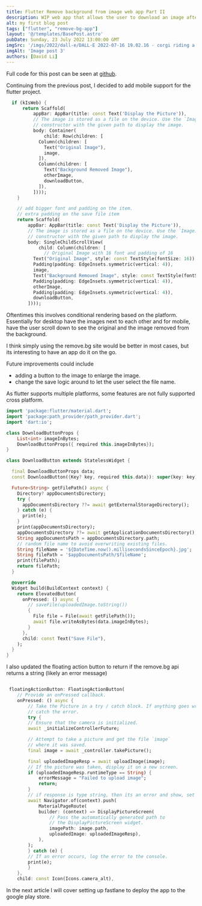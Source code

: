 ```yaml
---
title: Flutter Remove background from image web app Part II
description: WIP web app that allows the user to download an image after the remove.bg api has been applied.
alt: my first blog post
tags: ["flutter", "remove-bg-app"]
layout: '@/templates/BasePost.astro'
pubDate: Sunday, 23 July 2022 13:00:00 GMT
imgSrc: '/imgs/2022/dall-e/DALL·E 2022-07-16 19.02.16 - corgi riding a skateboard through the rain, digital art.png'
imgAlt: 'Image post 3'
authors: [David Li]
---
```



Full code for this post can be seen at [github](https://github.com/FriendlyUser/remove_bg_flutter_app/tree/483074e626afb9118213a5942bcfac1e3cbb6493).

Continuing from the previous post, I decided to add mobile support for the flutter project.

```dart
  if (kIsWeb) {
      return Scaffold(
          appBar: AppBar(title: const Text('Display the Picture')),
          // The image is stored as a file on the device. Use the `Image.file`
          // constructor with the given path to display the image.
          body: Container(
              child: Row(children: [
            Column(children: [
              Text("Original Image"),
              image,
            ]),
            Column(children: [
              Text("Background Removed Image"),
              otherImage,
              downloadButton,
            ]),
          ])));
    }

    // add bigger font and padding on the item.
    // extra padding on the save file item
    return Scaffold(
        appBar: AppBar(title: const Text('Display the Picture')),
        // The image is stored as a file on the device. Use the `Image.file`
        // constructor with the given path to display the image.
        body: SingleChildScrollView(
            child: Column(children: [
              // Original Image with 16 font and padding of 16
          Text("Original Image", style: const TextStyle(fontSize: 16)),
          Padding(padding: EdgeInsets.symmetric(vertical: 4)),
          image,
          Text("Background Removed Image", style: const TextStyle(fontSize: 16)),
          Padding(padding: EdgeInsets.symmetric(vertical: 4)),
          otherImage,
          Padding(padding: EdgeInsets.symmetric(vertical: 4)),
          downloadButton,
        ])));
```

Oftentimes this involves conditional rendering based on the platform. Essentially for desktop have the images next to each other and for mobile, have the user scroll down to see the original and the image removed from the background.

I think simply using the remove.bg site would be better in most cases, but its interesting to have an app do it on the go.

Future improvements could include

- adding a button to the image to enlarge the image.
- change the save logic around to let the user select the file name.

As flutter supports multiple platforms, some features are not fully supported cross platform.

```dart
import 'package:flutter/material.dart';
import 'package:path_provider/path_provider.dart';
import 'dart:io';

class DownloadButtonProps {
    List<int> imageInBytes;
    DownloadButtonProps({ required this.imageInBytes});
}

class DownloadButton extends StatelessWidget {

  final DownloadButtonProps data;
  const DownloadButton({Key? key, required this.data}): super(key: key);

  Future<String> getFilePath() async {
    Directory? appDocumentsDirectory; 
    try {
      appDocumentsDirectory ??= await getExternalStorageDirectory();
    } catch (e) {
      print(e);
    }
    print(appDocumentsDirectory);
    appDocumentsDirectory ??= await getApplicationDocumentsDirectory();
    String appDocumentsPath = appDocumentsDirectory.path;
    // random file name to avoid overwriting existing files.
    String fileName = '${DateTime.now().millisecondsSinceEpoch}.jpg';
    String filePath = '$appDocumentsPath/$fileName';
    print(filePath);
    return filePath;
  }

  @override
  Widget build(BuildContext context) {
    return ElevatedButton(
      onPressed: () async {
        // saveFile(uploadedImage.toString())
        {
          File file = File(await getFilePath());
          await file.writeAsBytes(data.imageInBytes);
        }
      },
      child: const Text("Save File"),
    );
  }
}
```

I also updated the floating action button to return if the remove.bg api returns a string (likely an error message)


```dart

 floatingActionButton: FloatingActionButton(
    // Provide an onPressed callback.
    onPressed: () async {
        // Take the Picture in a try / catch block. If anything goes wrong,
        // catch the error.
        try {
        // Ensure that the camera is initialized.
        await _initializeControllerFuture;

        // Attempt to take a picture and get the file `image`
        // where it was saved.
        final image = await _controller.takePicture();

        final uploadedImageResp = await uploadImage(image);
        // If the picture was taken, display it on a new screen.
        if (uploadedImageResp.runtimeType == String) {
            errorMessage = "Failed to upload image";
            return;
        }
        // if response is type string, then its an error and show, set message
        await Navigator.of(context).push(
            MaterialPageRoute(
            builder: (context) => DisplayPictureScreen(
                // Pass the automatically generated path to
                // the DisplayPictureScreen widget.
                imagePath: image.path,
                uploadedImage: uploadedImageResp),
            ),
        );
        } catch (e) {
        // If an error occurs, log the error to the console.
        print(e);
        }
    },
    child: const Icon(Icons.camera_alt),
```

In the next article I will cover setting up fastlane to deploy the app to the google play store.

